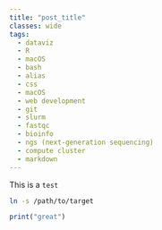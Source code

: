 ```yaml
---
title: "post_title"
classes: wide
tags:
  - dataviz
  - R
  - macOS
  - bash
  - alias
  - css
  - macOS
  - web development
  - git
  - slurm
  - fastqc
  - bioinfo
  - ngs (next-generation sequencing)
  - compute cluster
  - markdown
---
```


This is a `test`

```bash
ln -s /path/to/target
```

```r
print("great")
```